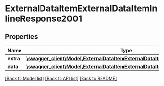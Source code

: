 # ExternalDataItemExternalDataItemInlineResponse2001

## Properties
Name | Type | Description | Notes
------------ | ------------- | ------------- | -------------
**extra** | [**\swagger_client\Model\ExternalDataItemExternalDataItemExtraBody**](ExternalDataItemExternalDataItemExtraBody.md) |  | [optional] 
**data** | [**\swagger_client\Model\ExternalDataItemExternalDataItemInlineResponse2001Data**](ExternalDataItemExternalDataItemInlineResponse2001Data.md) |  | [optional] 

[[Back to Model list]](../README.md#documentation-for-models) [[Back to API list]](../README.md#documentation-for-api-endpoints) [[Back to README]](../README.md)


